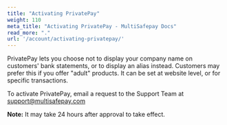 ```yaml
---
title: "Activating PrivatePay"
weight: 110
meta_title: "Activating PrivatePay - MultiSafepay Docs"
read_more: "."
url: '/account/activating-privatepay/'
---
```


PrivatePay lets you choose not to display your company name on customers' bank statements, or to display an alias instead. Customers may prefer this if you offer "adult" products. It can be set at website level, or for specific transactions. 

To activate PrivatePay, email a request to the Support Team at <support@multisafepay.com>

**Note:** It may take 24 hours after approval to take effect. 